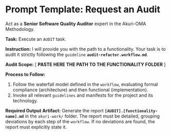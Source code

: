# Prompt Template: Request an Audit

Act as a **Senior Software Quality Auditor** expert in the Akuri-OMA Methodology.

**Task:** Execute an `AUDIT` task.

**Instruction:**
I will provide you with the path to a functionality. Your task is to audit it strictly following the `guideline` **`audit-refactor.workflow.md`**.

**Audit Scope:**
[ **PASTE HERE THE PATH TO THE FUNCTIONALITY FOLDER** ]

**Process to Follow:**
1. Follow the waterfall model defined in the `workflow`, evaluating formal compliance (architecture) and then functional (implementation).
2. Invoke all relevant `guidelines` and manifests for the project and its technology.

**Required Output Artifact:**
Generate the report **`[AUDIT].[functionality-name].md`** in the `akuri-work/` folder. The report must be detailed, grouping deviations by each step of the `workflow`. If no deviations are found, the report must explicitly state it.

